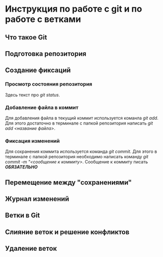 # Инструкция по работе с git и по работе с ветками

## Что такое  Git

## Подготовка репозитория

## Создание фиксаций

### Просмотр состояния репозитория

Здесь текст про *git status*.

### Добавление файла в коммит

Для добавления файла в текущий коммит используется команла *git add*. Для этого достаточно в терминале с папкой репозитория написать *git add <название файла>*.

### Фиксация изменений
Для сохранения коммита используется команда *git commit*. Для этого в терминале с папкой репозитория необходимо написать команду *git commit -m "<сообщение к коммиту>*. Сообщение к коммиту писать ***ОБЯЗАТЕЛЬНО***

## Перемещение между "сохранениями"

## Журнал изменений

## Ветки в Git
 
## Слияние веток и решение конфликтов

## Удаление веток